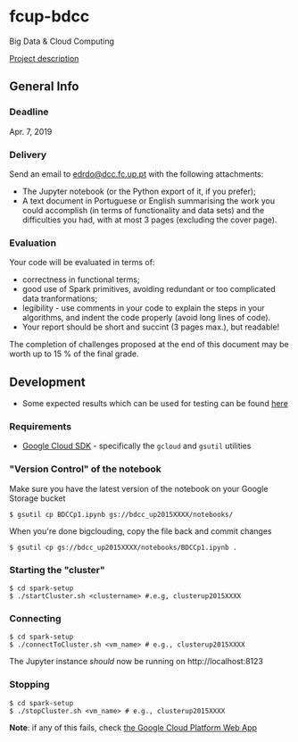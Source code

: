 # fcup-bdcc
Big Data &amp; Cloud Computing 

[Project description](https://www.dcc.fc.up.pt/~edrdo/aulas/bdcc/projects/01/)

## General Info 
### Deadline
Apr. 7, 2019

### Delivery
Send an email to edrdo@dcc.fc.up.pt with the following attachments:
- The Jupyter notebook (or the Python export of it, if you prefer);
- A text document in Portuguese or English summarising the work you could accomplish (in terms of functionality and data sets) and the difficulties you had, with at most 3 pages (excluding the cover page).

### Evaluation
Your code will be evaluated in terms of:

 - correctness in functional terms;
 - good use of Spark primitives, avoiding redundant or too complicated data tranformations;
 - legibility - use comments in your code to explain the steps in your algorithms, and indent the code properly (avoid long lines of code).
 - Your report should be short and succint (3 pages max.), but readable!

The completion of challenges proposed at the end of this document may be worth up to 15 % of the final grade.

## Development 
 - Some expected results which can be used for testing can be found [here](https://www.dcc.fc.up.pt/~edrdo/aulas/bdcc/projects/01/Tests.html)
### Requirements

- [Google Cloud SDK](https://cloud.google.com/sdk/) - specifically the `gcloud` and `gsutil` utilities

### "Version Control" of the notebook

Make sure you have the latest version of the notebook on your Google Storage bucket

```shell 
$ gsutil cp BDCCp1.ipynb gs://bdcc_up2015XXXX/notebooks/
```

When you're done bigclouding, copy the file back and commit changes
```shell
$ gsutil cp gs://bdcc_up2015XXXX/notebooks/BDCCp1.ipynb .
```

### Starting the "cluster"

```shell
$ cd spark-setup
$ ./startCluster.sh <clustername> #.e.g, clusterup2015XXXX
```

### Connecting

```shell
$ cd spark-setup
$ ./connectToCluster.sh <vm_name> # e.g., clusterup2015XXXX
```
The Jupyter instance _should_ now be running on http://localhost:8123

### Stopping 
```shell
$ cd spark-setup
$ ./stopCluster.sh <vm_name> # e.g., clusterup2015XXXX
```

**Note**: if any of this fails, check [the Google Cloud Platform Web App](https://console.cloud.google.com/)